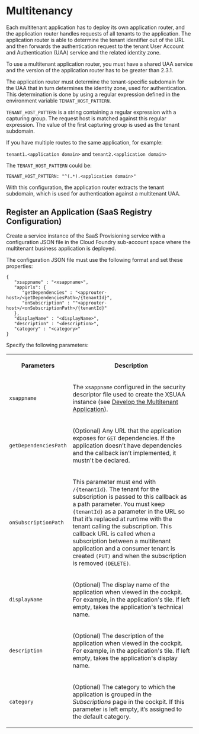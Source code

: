 <!-- loio5310fc31caad4707be9126377e144627 -->

# Multitenancy

Each multitenant application has to deploy its own application router, and the application router handles requests of all tenants to the application. The application router is able to determine the tenant identifier out of the URL and then forwards the authentication request to the tenant User Account and Authentication \(UAA\) service and the related identity zone.

To use a multitenant application router, you must have a shared UAA service and the version of the application router has to be greater than 2.3.1.

The application router must determine the tenant-specific subdomain for the UAA that in turn determines the identity zone, used for authentication. This determination is done by using a regular expression defined in the environment variable `TENANT_HOST_PATTERN`.

`TENANT_HOST_PATTERN` is a string containing a regular expression with a capturing group. The request host is matched against this regular expression. The value of the first capturing group is used as the tenant subdomain.

If you have multiple routes to the same application, for example:

`tenant1.<application domain>` and `tenant2.<application domain>`

The `TENANT_HOST_PATTERN` could be:

`TENANT_HOST_PATTERN: "^(.*).<application domain>"`

With this configuration, the application router extracts the tenant subdomain, which is used for authentication against a multitenant UAA.



<a name="loio5310fc31caad4707be9126377e144627__section_a4v_m4y_1jb"/>

## Register an Application \(SaaS Registry Configuration\)

Create a service instance of the SaaS Provisioning service with a configuration JSON file in the Cloud Foundry sub-account space where the multitenant business application is deployed.

The configuration JSON file must use the following format and set these properties:

```lang-json
{
   "xsappname" : "<xsappname>",
   "appUrls": {
      "getDependencies" : "<approuter-host>/<getDependenciesPath>/{tenantId}",
      "onSubscription" : ""<approuter-host>/<onSubscriptionPath>/{tenantId}"
   },
   "displayName" : "<displayName>",
   "description" : "<description>",
   "category" : "<category>"
}
```

Specify the following parameters:


<table>
<tr>
<th>

Parameters



</th>
<th>

Description



</th>
</tr>
<tr>
<td>

`xsappname`



</td>
<td>

The `xsappname` configured in the security descriptor file used to create the XSUAA instance \(see [Develop the Multitenant Application](Develop_the_Multitenant_Application_ff54047.md)\).



</td>
</tr>
<tr>
<td>

`getDependenciesPath`



</td>
<td>

\(Optional\) Any URL that the application exposes for `GET` dependencies. If the application doesn’t have dependencies and the callback isn’t implemented, it mustn't be declared.



</td>
</tr>
<tr>
<td>

`onSubscriptionPath`



</td>
<td>

This parameter must end with `/{tenantId}`. The tenant for the subscription is passed to this callback as a path parameter. You must keep `{tenantId}` as a parameter in the URL so that it’s replaced at runtime with the tenant calling the subscription. This callback URL is called when a subscription between a multitenant application and a consumer tenant is created `(PUT)` and when the subscription is removed `(DELETE)`.



</td>
</tr>
<tr>
<td>

`displayName`



</td>
<td>

\(Optional\) The display name of the application when viewed in the cockpit. For example, in the application's tile. If left empty, takes the application's technical name.



</td>
</tr>
<tr>
<td>

`description`



</td>
<td>

\(Optional\) The description of the application when viewed in the cockpit. For example, in the application's tile. If left empty, takes the application's display name.



</td>
</tr>
<tr>
<td>

`category`



</td>
<td>

\(Optional\) The category to which the application is grouped in the *Subscriptions* page in the cockpit. If this parameter is left empty, it’s assigned to the default category.



</td>
</tr>
</table>

